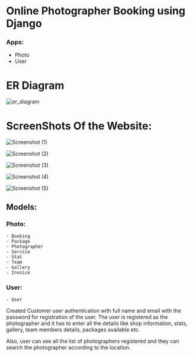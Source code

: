 # Online Photographer Booking using Django

### Apps:
- Photo
- User

# ER Diagram
![er_diagram](https://github.com/shreyas7057/Online-Photographer-Booking/assets/34678255/07bc0b4e-5eb1-4f00-9561-1c6753dda445)

# ScreenShots Of the Website:
![Screenshot (1)](https://github.com/shreyas7057/Online-Photographer-Booking/assets/34678255/225ac92e-209d-46b4-aa59-e027c87de98a)

![Screenshot (2)](https://github.com/shreyas7057/Online-Photographer-Booking/assets/34678255/b2fbb739-8027-476f-8153-eedba863e02d)

![Screenshot (3)](https://github.com/shreyas7057/Online-Photographer-Booking/assets/34678255/fa0d5e3c-ac5a-4916-974f-fe8480668a02)

![Screenshot (4)](https://github.com/shreyas7057/Online-Photographer-Booking/assets/34678255/7c996d6e-60f9-4f9a-9284-5f896872a112)

![Screenshot (5)](https://github.com/shreyas7057/Online-Photographer-Booking/assets/34678255/ba7e667c-efe4-46f6-bc09-ae2cf331e930)


## Models:
  ### Photo:
    - Booking
    - Package
    - Photographer
    - Service
    - Stat
    - Team
    - Gallery
    - Invoice
  ### User:
    - User


Created Customer user authentication with full name and email with the password for registration of the user. The user is registered as the photographer and it has to enter all the details like shop information, stats, gallery, team members details, packages available etc.

Also, user can see all the list of photographers registered and they can search the photographer according to the location.
  

